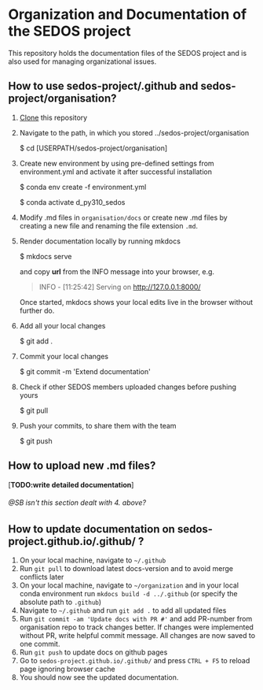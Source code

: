 # Organization and Documentation of the SEDOS project

This repository holds the documentation files of the SEDOS project and is also used for managing organizational issues. 

## How to use sedos-project/.github and sedos-project/organisation?

1. [Clone](https://docs.github.com/en/repositories/creating-and-managing-repositories/cloning-a-repository) this repository


2. Navigate to the path, in which you stored ../sedos-project/organisation


      $ cd [USERPATH/sedos-project/organisation]


3. Create new environment by using pre-defined settings from environment.yml and activate it after successful installation
 

      $ conda env create -f environment.yml

      $ conda activate d_py310_sedos

4. Modify .md files in `organisation/docs` or create new .md files by creating a new file and renaming the file extension `.md`.


5. Render documentation locally by running mkdocs 

   
      $ mkdocs serve

   and copy **url** from the INFO message into your browser, e.g.
   

   > INFO     -  [11:25:42] Serving on http://127.0.0.1:8000/

   Once started, mkdocs shows your local edits live in the browser without further do.


6. Add all your local changes

   
      $ git add .

7. Commit your local changes

   
      $ git commit -m 'Extend documentation'

8. Check if other SEDOS members uploaded changes before pushing yours

   
      $ git pull   

9. Push your commits, to share them with the team

    
      $ git push


## How to upload new .md files? 

[**TODO:write detailed documentation**]
###### @SB isn't this section dealt with 4. above?

## How to update documentation on sedos-project.github.io/.github/ ?

1. On your local machine, navigate to `~/.github`
1. Run `git pull` to download latest docs-version and to avoid merge conflicts later
1. On your local machine, navigate to `~/organization` and in your local conda environment run `mkdocs build -d ../.github` (or specify the absolute path to `.github`)
1. Navigate to `~/.github` and run `git add .` to add all updated files
1. Run `git commit -am 'Update docs with PR #'` and add PR-number from organisation repo to track changes better. 
   If changes were implemented without PR, write helpful commit message. All changes are now saved to one commit.
1. Run `git push` to update docs on github pages
1. Go to `sedos-project.github.io/.github/` and press `CTRL + F5` to reload page ignoring browser cache
1. You should now see the updated documentation.
